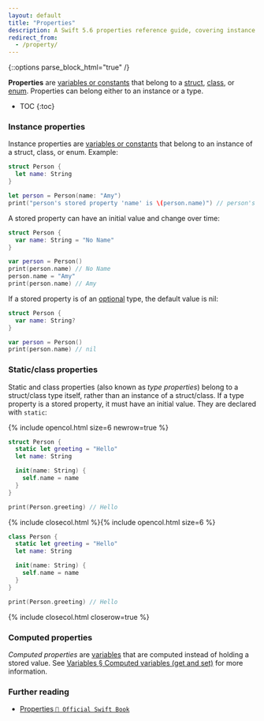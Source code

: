 ```yaml
---
layout: default
title: "Properties"
description: A Swift 5.6 properties reference guide, covering instance properties, static/class properties, and computed properties.
redirect_from: 
  - /property/
---
```

{::options parse_block_html="true" /}

**Properties** are [variables or constants](/variables) that belong to a [struct](/structs-and-classes), [class](/structs-and-classes), or [enum](/enums). Properties can belong either to an instance or a type.

* TOC
{:toc}

### Instance properties

Instance properties are [variables or constants](/variables) that belong to an instance of a struct, class, or enum. Example:

```swift
struct Person {
  let name: String
}

let person = Person(name: "Amy")
print("person's stored property 'name' is \(person.name)") // person's stored property 'name' is Amy
```

A stored property can have an initial value and change over time:

```swift
struct Person {
  var name: String = "No Name"
}

var person = Person()
print(person.name) // No Name
person.name = "Amy"
print(person.name) // Amy
```

If a stored property is of an [optional](/optionals) type, the default value is nil:

```swift
struct Person {
  var name: String?
}

var person = Person()
print(person.name) // nil
```

### Static/class properties

Static and class properties (also known as _type properties_) belong to a struct/class type itself, rather than an instance of a struct/class. If a type property is a stored property, it must have an initial value. They are declared with `static`:

{% include opencol.html size=6 newrow=true %}

```swift
struct Person {
  static let greeting = "Hello"
  let name: String

  init(name: String) {
    self.name = name
  }
}

print(Person.greeting) // Hello
```

{% include closecol.html %}{% include opencol.html size=6 %}

```swift
class Person {
  static let greeting = "Hello"
  let name: String

  init(name: String) {
    self.name = name
  }
}

print(Person.greeting) // Hello
```

{% include closecol.html closerow=true %}

### Computed properties

_Computed properties_ are [variables](/variables) that are computed instead of holding a stored value. See [Variables § Computed variables (get and set)](/variables/#computed-variables-get-and-set) for more information.

### Further reading

* [Properties `📖 Official Swift Book`](https://docs.swift.org/swift-book/LanguageGuide/Properties.html)
